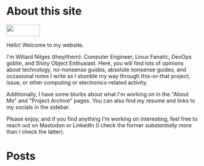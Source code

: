 # About this site

<div class="eightyEightByThirtyOne">
    <a href="https://nilges.me/"><img src="res/wilnil_takeone.gif" style="width:88px; height:31px;"></a>
</div>

Hello! Welcome to my website.

I'm Willard Nilges (they/them): Computer Engineer, Linux Fanatic, DevOps goblin,
and Shiny Object Enthusiast. Here, you will find lots of opinions about technology,
no-nonsense guides, absolute nonsense guides, and occasional notes I write as I
stumble my way through this-or-that project, issue, or other computing or
electronics-related activity.

Additionally, I have some blurbs about what I'm working on in the "About Me" and
"Project Archive" pages. You can also find my resume and links to my socials in
the sidebar.

Please enjoy, and if you find anything I'm working on interesting, feel free to
reach out on Mastodon or LinkedIn (I check the former _substantially_ more than
I check the latter).

# Posts

